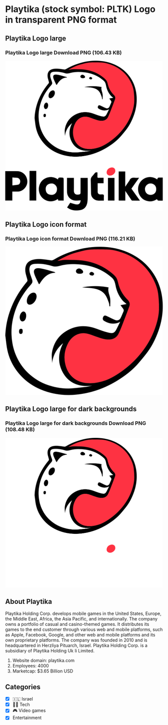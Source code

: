 # Playtika (stock symbol: PLTK) Logo in transparent PNG format

## Playtika Logo large

### Playtika Logo large Download PNG (106.43 KB)

![Playtika Logo large Download PNG (106.43 KB)](/img/orig/PLTK_BIG-158fe44d.png)

## Playtika Logo icon format

### Playtika Logo icon format Download PNG (116.21 KB)

![Playtika Logo icon format Download PNG (116.21 KB)](/img/orig/PLTK-2d4e48ea.png)

## Playtika Logo large for dark backgrounds

### Playtika Logo large for dark backgrounds Download PNG (108.48 KB)

![Playtika Logo large for dark backgrounds Download PNG (108.48 KB)](/img/orig/PLTK_BIG.D-42aa3644.png)

## About Playtika

Playtika Holding Corp. develops mobile games in the United States, Europe, the Middle East, Africa, the Asia Pacific, and internationally. The company owns a portfolio of casual and casino-themed games. It distributes its games to the end customer through various web and mobile platforms, such as Apple, Facebook, Google, and other web and mobile platforms and its own proprietary platforms. The company was founded in 2010 and is headquartered in Herzliya Pituarch, Israel. Playtika Holding Corp. is a subsidiary of Playtika Holding Uk Ii Limited.

1. Website domain: playtika.com
2. Employees: 4000
3. Marketcap: $3.65 Billion USD


## Categories
- [x] 🇮🇱 Israel
- [x] 👩‍💻 Tech
- [x] 🎮 Video games
- [x] Entertainment
